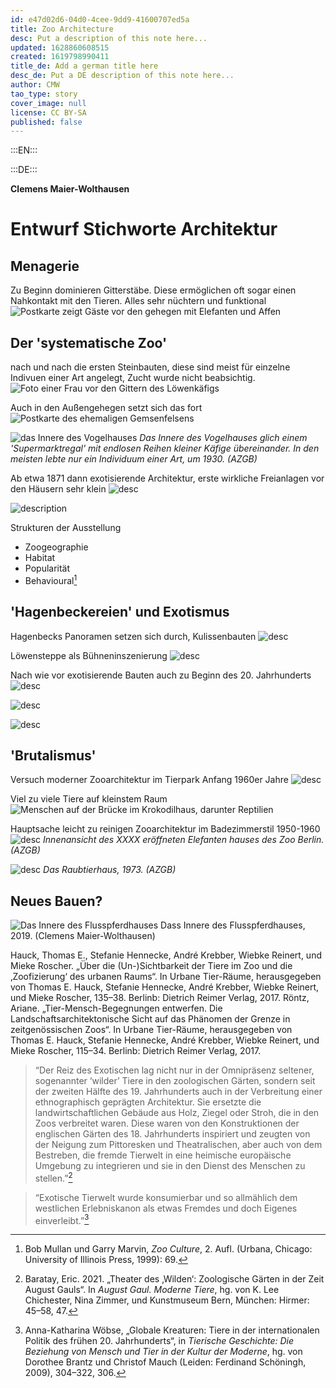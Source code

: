 ```yaml
---
id: e47d02d6-04d0-4cee-9dd9-41600707ed5a
title: Zoo Architecture
desc: Put a description of this note here...
updated: 1628860608515
created: 1619798990411
title_de: Add a german title here
desc_de: Put a DE description of this note here...
author: CMW
tao_type: story
cover_image: null
license: CC BY-SA
published: false
---
```


:::EN:::


:::DE:::

**Clemens Maier-Wolthausen**

# Entwurf Stichworte Architektur

## Menagerie

Zu Beginn dominieren Gitterstäbe. Diese ermöglichen oft sogar einen Nahkontakt mit den Tieren. Alles sehr nüchtern und funktional
![Postkarte zeigt Gäste vor den gehegen mit Elefanten und Affen](images/cmw/PK-1900-elephants.jpg)

## Der 'systematische Zoo'

nach und nach die ersten Steinbauten, diese sind meist für einzelne Indivuen einer Art angelegt, Zucht wurde nicht beabsichtig.
![Foto einer Frau vor den Gittern des Löwenkäfigs](images/cmw/woman-lioncage-1872.jpg)

Auch in den Außengehegen setzt sich das fort
![Postkarte des ehemaligen Gemsenfelsens](images/cmw/Gemsenfelsen.jpg)

![das Innere des Vogelhauses](images\cmw\Vogelhaus_innen_um_1930.jpg)
_Das Innere des Vogelhauses glich einem 'Supermarktregal' mit endlosen Reihen kleiner Käfige übereinander. In den meisten lebte nur ein Individuum einer Art, um 1930. (AZGB)_

Ab etwa 1871 dann exotisierende Architektur, erste wirkliche Freianlagen vor den Häusern sehr klein
![desc](images/cmw/S_3_68_Elefantenpagode.jpg)

![description](images/cmw/openenclosure-elephants-1920.jpg)

Strukturen der Ausstellung
- Zoogeographie
- Habitat
- Popularität
- Behavioural[^exhibition]

## 'Hagenbeckereien' und Exotismus

Hagenbecks Panoramen setzen sich durch, Kulissenbauten
![desc](images/cmw/Affenfelsen-Heck.jpg)

Löwensteppe als Bühneninszenierung
![desc](images/cmw/lioneclosure_1938.jpg)

Nach wie vor exotisierende Bauten auch zu Beginn des 20. Jahrhunderts
![desc](images/cmw/Straussenhaus_1934_S_7_8.jpg)

![desc](images/cmw/Blockhaus_Wisente.jpg)

![desc](images/cmw/Affenpalmenhaus.jpg)

## 'Brutalismus'

Versuch moderner Zooarchitektur im Tierpark Anfang 1960er Jahre
![desc](images/cmw/BrehmHaus_Magirus_1965.jpg)

Viel zu viele Tiere auf kleinstem Raum
![Menschen auf der Brücke im Krokodilhaus, darunter Reptilien](images/cmw/Krokodilhalle_Schroeder_1964.jpg)

Hauptsache leicht zu reinigen Zooarchitektur im Badezimmerstil 1950-1960
![desc](images/cmw/Elefantenhaus_innen_Heinroth.jpg)
*Innenansicht des XXXX eröffneten Elefanten hauses des Zoo Berlin. (AZGB)*

![desc](images/cmw/Neues_Raubtierhaus_14061973.jpg)
*Das Raubtierhaus, 1973. (AZGB)*

## Neues Bauen?

![Das Innere des Flusspferdhauses](images/cmw/Flussspferdhaus_2019.jpg)
Dass Innere des Flusspferdhauses, 2019. (Clemens Maier-Wolthausen)

Hauck, Thomas E., Stefanie Hennecke, André Krebber, Wiebke Reinert, und Mieke Roscher. „Über die (Un-)Sichtbarkeit der Tiere im Zoo und die ‚Zoofizierung‘ des urbanen Raums“. In Urbane Tier-Räume, herausgegeben von Thomas E. Hauck, Stefanie Hennecke, André Krebber, Wiebke Reinert, und Mieke Roscher, 135–38. Berlinb: Dietrich Reimer Verlag, 2017.
Röntz, Ariane. „Tier-Mensch-Begegnungen entwerfen. Die Landschaftsarchitektonische Sicht auf das Phänomen der Grenze in zeitgenössischen Zoos“. In Urbane Tier-Räume, herausgegeben von Thomas E. Hauck, Stefanie Hennecke, André Krebber, Wiebke Reinert, und Mieke Roscher, 115–34. Berlinb: Dietrich Reimer Verlag, 2017.

> “Der Reiz des Exotischen lag nicht nur in der Omnipräsenz seltener, sogenannter ‘wilder’ Tiere in den zoologischen Gärten, sondern seit der zweiten Hälfte des 19. Jahrhunderts auch in der Verbreitung einer ethnographisch geprägten Architektur. Sie ersetzte die landwirtschaftlichen Gebäude aus Holz, Ziegel oder Stroh, die in den Zoos verbreitet waren. Diese waren von den Konstruktionen der englischen Gärten des 18. Jahrhunderts inspiriert und zeugten von der Neigung zum Pittoresken und Theatralischen, aber auch von dem Bestreben, die fremde Tierwelt in eine heimische europäische Umgebung zu integrieren und sie in den Dienst des Menschen zu stellen.”[^baratay2]
 
> “Exotische Tierwelt wurde konsumierbar und so allmählich dem westlichen Erlebniskanon als etwas Fremdes und doch Eigenes einverleibt.”[^woebse]

[^baratay2]: Baratay, Eric. 2021. „Theater des ‚Wilden‘: Zoologische Gärten in der Zeit August Gauls“. In _August Gaul. Moderne Tiere_, hg. von K. Lee Chichester, Nina Zimmer, und Kunstmuseum Bern, München: Hirmer: 45–58, 47.
[^woebse]: Anna-Katharina Wöbse, „Globale Kreaturen: Tiere in der internationalen Politik des frühen 20. Jahrhunderts“, in _Tierische Geschichte: Die Beziehung von Mensch und Tier in der Kultur der Moderne_, hg. von Dorothee Brantz und Christof Mauch (Leiden: Ferdinand Schöningh, 2009), 304–322, 306.
[^exhibition]: Bob Mullan und Garry Marvin, _Zoo Culture_, 2. Aufl. (Urbana, Chicago: University of Illinois Press, 1999): 69.
